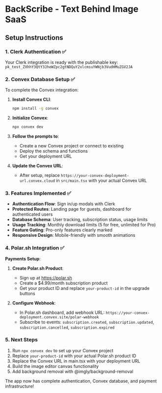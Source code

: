 # BackScribe - Text Behind Image SaaS

## Setup Instructions

### 1. Clerk Authentication ✅
Your Clerk integration is ready with the publishable key: `pk_test_ZXhhY3QtY3JheWZpc2gtNDQuY2xlcmsuYWNjb3VudHMuZGV2JA`

### 2. Convex Database Setup ✅

To complete the Convex integration:

1. **Install Convex CLI**:
   ```bash
   npm install -g convex
   ```

2. **Initialize Convex**:
   ```bash
   npx convex dev
   ```

3. **Follow the prompts to**:
   - Create a new Convex project or connect to existing
   - Deploy the schema and functions
   - Get your deployment URL

4. **Update the Convex URL**:
   - After setup, replace `https://your-convex-deployment-url.convex.cloud` in `src/main.tsx` with your actual Convex URL

### 3. Features Implemented ✅

- **Authentication Flow**: Sign in/up modals with Clerk
- **Protected Routes**: Landing page for guests, dashboard for authenticated users  
- **Database Schema**: User tracking, subscription status, usage limits
- **Usage Tracking**: Monthly download limits (5 for free, unlimited for Pro)
- **Feature Gating**: Pro-only features clearly marked
- **Responsive Design**: Mobile-friendly with smooth animations

### 4. Polar.sh Integration ✅

**Payments Setup**:
1. **Create Polar.sh Product**:
   - Sign up at https://polar.sh
   - Create a $4.99/month subscription product
   - Get your product ID and replace `your-product-id` in the upgrade buttons

2. **Configure Webhook**:
   - In Polar.sh dashboard, add webhook URL: `https://your-convex-deployment.convex.site/polar-webhook`
   - Subscribe to events: `subscription.created`, `subscription.updated`, `subscription.cancelled`, `subscription.expired`

### 5. Next Steps

1. Run `npx convex dev` to set up your Convex project
2. Replace `your-product-id` with your actual Polar.sh product ID
3. Replace the Convex URL in main.tsx with your deployment URL
4. Build the image editor canvas functionality  
5. Add background removal with @imgly/background-removal

The app now has complete authentication, Convex database, and payment infrastructure!